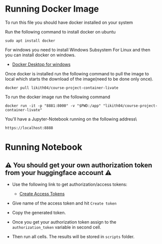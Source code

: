 # Running Docker Image
To run this file you should have docker installed on your system

Run the following command to install docker on ubuntu 
```
sudo apt install docker
```
For windows you need to install  Windows Subsystem For Linux and then you can install docker on windows.

- <a href='https://docs.docker.com/desktop/setup/install/windows-install/'>Docker Desktop for windows</a>

Once docker is installed run the following command to pull the image to local which starts the download of the image(need to be done only once).

```
docker pull likith04/course-project-container-livate
```

To run the docker image run the following command
```
docker run -it -p "8881:8000" -v "$PWD:/app" "likith04/course-project-container-livate"
```
You'll have a Jupyter-Notebook running on the following address\
```
https://localhost:8888
```

# Running Notebook

## ⚠️  You should get your own authorization token from your huggingface account ⚠️

- Use the following link to get authorization/access tokens:

  - <a href='https://huggingface.co/settings/tokens/new?tokenType=write'>Create Access Tokens</a>

 - Give name of the access token and hit `Create token`

- Copy the generated token.

- Once you get your authorization token assign to the `authorization_token` variable in second cell.

- Then run all cells. The results will be stored in `scripts` folder.
